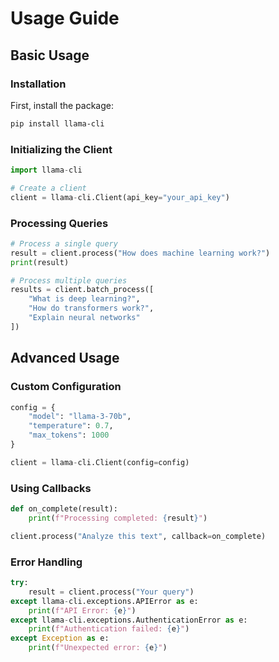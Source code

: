 # Usage Guide

## Basic Usage

### Installation

First, install the package:

```bash
pip install llama-cli
```

### Initializing the Client

```python
import llama-cli

# Create a client
client = llama-cli.Client(api_key="your_api_key")
```

### Processing Queries

```python
# Process a single query
result = client.process("How does machine learning work?")
print(result)

# Process multiple queries
results = client.batch_process([
    "What is deep learning?",
    "How do transformers work?",
    "Explain neural networks"
])
```

## Advanced Usage

### Custom Configuration

```python
config = {
    "model": "llama-3-70b",
    "temperature": 0.7,
    "max_tokens": 1000
}

client = llama-cli.Client(config=config)
```

### Using Callbacks

```python
def on_complete(result):
    print(f"Processing completed: {result}")

client.process("Analyze this text", callback=on_complete)
```

### Error Handling

```python
try:
    result = client.process("Your query")
except llama-cli.exceptions.APIError as e:
    print(f"API Error: {e}")
except llama-cli.exceptions.AuthenticationError as e:
    print(f"Authentication failed: {e}")
except Exception as e:
    print(f"Unexpected error: {e}")
```
